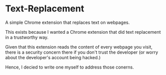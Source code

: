 # Text-Replacement
A simple Chrome extension that replaces text on webpages.

This exists because I wanted a Chrome extension that did text replacement in a trustworthy way.

Given that this extension reads the content of every webpage you visit, there is a security concern there if you don't trust the developer (or worry about the developer's account being hacked.)

Hence, I decied to write one myself to address those conerns. 

